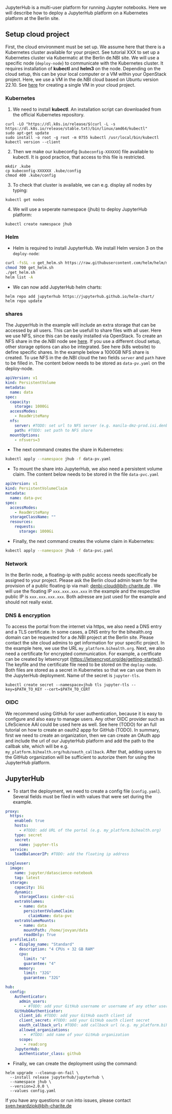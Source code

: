 JupyterHub is a multi-user platform for running Jupyter notebooks. Here we will describe how to deploy a JupyterHub platform on a Kubernetes platform at the Berlin site.

## Setup cloud project

First, the cloud environment must be set up. We assume here that there is a Kubernetes cluster available for your project. See tutorial XXX to set up a Kubernetes cluster via Kubermatic at the Berlin de.NBI site. We will use a specific node (`deploy-node`) to communicate with the Kubernetes cluster. It requires installation of **kubectl** and **helm3** on the node. Depending on the cloud setup, this can be your local computer or a VM within your OpenStack project. Here, we use a VM in the de.NBI cloud based on Ubuntu version 22.10. See [here](https://cloud.denbi.de/wiki/quickstart/) for creating a single VM in your cloud project.

### Kubernetes

1. We need to install **kubectl**. An installation script can downloaded from the official Kubernetes repository.

```
curl -LO "https://dl.k8s.io/release/$(curl -L -s https://dl.k8s.io/release/stable.txt)/bin/linux/amd64/kubectl"
sudo apt-get update
sudo install -o root -g root -m 0755 kubectl /usr/local/bin/kubectl
kubectl version --client
```

2. Then we make our kubeconfig (`kubeconfig-XXXXXX`) file available to kubectl. It is good practice, that access to this file is restricted.

```
mkdir .kube
cp kubeconfig-XXXXXX .kube/config
chmod 400 .kube/config
```

3. To check that cluster is available, we can e.g. display all nodes by typing:

```
kubectl get nodes
```

4. We will use a seperate namespace (jhub) to deploy JupyterHub platform:

```
kubectl create namespace jhub
```

### Helm

* Helm is required to install JupyterHub. We install Helm version 3 on the `deploy-node`:

```bash
curl -fsSL -o get_helm.sh https://raw.githubusercontent.com/helm/helm/main/scripts/get-helm-3
chmod 700 get_helm.sh
./get_helm.sh
helm list -A
```

* We can now add JupyterHub helm charts:

```console
helm repo add jupyterhub https://jupyterhub.github.io/helm-chart/
helm repo update
```

### shares

The JupyerHub in the example will include an extra storage that can be accessed by all users. This can be usefull to share files with all user. Here we use NFS, since this can be easily installed via OpenStack. To create an NFS share in the de.NBI node see [here](https://cloud.denbi.de/wiki/Compute_Center/Berlin/#create-a-nfs-share). If you use a different cloud setup, other storage options can also be integrated. See here (k8s website) to define specific shares. In the example below a 1000GB NFS share is created. To use NFS in the de.NBI cloud the two fields `server` and `path` have to be filled in. The content below needs to be stored as `data-pv.yaml` on the deploy-node.

```yaml
apiVersion: v1
kind: PersistentVolume
metadata:
  name: data
spec:
  capacity:
    storage: 1000Gi
  accessModes:
    - ReadWriteMany
  nfs:
    server: #TODO: set url to NFS server (e.g. manila-dmz-prod.isi.denbi.bihealth.org)
    path: #TODO: set path to NFS share
  mountOptions:
    - nfsvers=3
```

* The next command creates the share in Kubernetes:

```bash
kubectl apply --namespace jhub -f data-pv.yaml
```

* To mount the share into JupyterHub, we also need a persistent volume claim. The content below needs to be stored in the file `data-pvc.yaml`

```yaml
apiVersion: v1
kind: PersistentVolumeClaim
metadata:
  name: data-pvc
spec:
  accessModes:
    - ReadWriteMany
  storageClassName: ""
  resources:
    requests:
      storage: 1000Gi
```

* Finally, the next command creates the volume claim in Kubernetes:

```bash
kubectl apply --namespace jhub -f data-pvc.yaml
```

### Network

In the Berlin node, a floating-ip with public access needs specifically be assigned to your project. Please ask the Berlin cloud admin team for the provision of a public floating ip via mail: denbi-cloud@bih-charite.de . We will use the floating IP `xxx.xxx.xxx.xxx` in the example and the respective public IP is `xxx.xxx.xxx.xxx`. Both adresse are just used for the example and should not really exist.

### DNS & encryption

To access the portal from the internet via https, we also need a DNS entry and a TLS certificate. In some cases, a DNS entry for the bihealth.org domain can be requested for a de.NBI project at the Berlin site. Please contact the site cloud admins to get information for your specific project. In the example here, we use the URL `my_platform.bihealth.org`. Next, we also need a certificate for encrypted communication. For example, a certficate can be created by letsencrypt (https://letsencrypt.org/de/getting-started/). The keyfile and the certificate file need to be stored on the `deploy-node`.  Both files are stored as a secret in Kubernetes so that we can use them in the JupyterHub deployment. Name of the secret is `jupyter-tls`.

```console
kubectl create secret --namespace=jhub tls jupyter-tls --key=$PATH_TO_KEY --cert=$PATH_TO_CERT
```

### OIDC

We recommend using GitHub for user authentication, because it is easy to configure and also easy to manage users. Any other OIDC provider such as LifeScience AAI could be used here as well. See here (TODO) for an full tutorial on how to create an oauth2 appp for GitHub (TODO). In summary, first we need to create an organization, then we can create an OAuth app and include the url of our JupyterHub platform and add the path to the callbak site, which will be e.g. `my_platform.bihealth.org/hub/oauth_callback`. After that, adding users to the GitHub organization will be sufficient to autorize them for using the JupyterHub platform.

## JupyterHub

* To start the deployment, we need to create a config file (`config.yaml`). Several fields must be filed in with values that were set during the example.

```yaml
proxy:
  https:
    enabled: true
    hosts:
      - #TODO: add URL of the portal (e.g. my_platform.bihealth.org)
    type: secret
    secret:
      name: jupyter-tls
  service:
    loadBalancerIP: #TODO: add the floating ip address

singleuser:
  image:
    name: jupyter/datascience-notebook
    tag: latest
  storage:
    capacity: 1Gi
    dynamic:
      storageClass: cinder-csi
    extraVolumes:
      - name: data
        persistentVolumeClaim:
          claimName: data-pvc
    extraVolumeMounts:
      - name: data
        mountPath: /home/jovyan/data
        readOnly: True
  profileList:
    - display_name: "Standard"
      description: "4 CPUs + 32 GB RAM"
      cpu:
        limit: "4"
        guarantee: "4"
      memory:
        limit: "32G"
        guarantee: "32G"

hub:
  config:
    Authenticator:
      admin_users:
        - #TODO: add your GitHub username or username of any other user, who shall be an admin of the platform
    GitHubOAuthenticator:
      client_id: #TODO: add your GitHub oauth client id
      client_secret: #TODO: add your GitHub oauth client secret
      oauth_callback_url: #TODO: add callback url (e.g. my_platform.bihealth.org/hub/oauth_callback)
      allowed_organizations:
        -  #TODO: add name of your GitHub organization 
      scope:
        - read:org
    JupyterHub:
      authenticator_class: github
```

* Finally, we can create the deployment using the command:

```console
helm upgrade --cleanup-on-fail \
  --install release jupyterhub/jupyterhub \
  --namespace jhub \
  --version=2.0.0 \
  --values config.yaml
```

If you have any questions or run into issues, please contact sven.twardziok@bih-charite.de